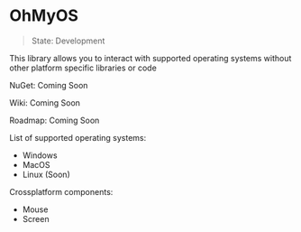 # OhMyOS
> State: Development
<p>This library allows you to interact with supported operating systems without other platform specific libraries or code</p>
<p>NuGet: Coming Soon</p>
<p>Wiki: Coming Soon</p>
<p>Roadmap: Coming Soon</p>
<p>List of supported operating systems:</p>
<ul>
  <li>Windows</li>
  <li>MacOS</li>
  <li>Linux (Soon)</li>
</ul>
<p>Crossplatform components: </p>
<ul>
  <li>Mouse</li>
  <li>Screen</li>
</ul>
